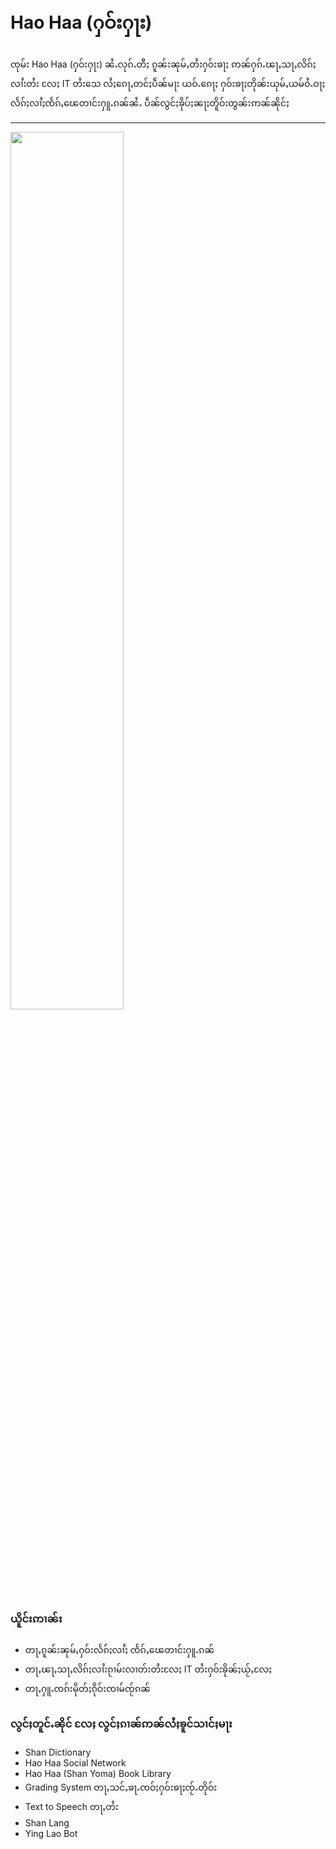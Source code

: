 # Hao Haa (ႁဝ်းႁႃး)

ၸုမ်း Hao Haa (ႁဝ်းႁႃး) ၼႆႉလုၵ်ႉတီႈ ၵူၼ်းၼုမ်ႇတႆးႁဝ်းၶႃႈ ဢၼ်ႁၵ်ႉၽႃႇသႃႇလိၵ်ႈလၢႆးတႆး လႄႈ IT တႆးသေ လႆႈၵေႃႇတင်ႈပဵၼ်မႃး ယဝ်ႉၵေႃႈ ႁဝ်းၶႃႈတိုၼ်းယုမ်ႇယမ်ဝႆႉဝႃႈ လႅၵ်ႈလၢႆႈၸႅၵ်ႇၽေတၢင်းႁူႉၵၼ်ၼႆႉ ပဵၼ်လွင်ႈၶိုပ်ႈၼႃႈတိူဝ်းတွၼ်းဢၼ်ၼိုင်ႈ

---------

<img src="https://www.shandictionary.com/images/features-split-haohaa.png" width="60%">

### ယိူင်းဢၢၼ်း

- တႃႇၵူၼ်းၼုမ်ႇႁဝ်းလႅၵ်ႈလၢႆႈ ၸႅၵ်ႇၽေတၢင်းႁူႉၵၼ်
- တႃႇၽႃႇသႃႇလိၵ်ႈလၢႆးၵႂၢမ်းလၢတ်းတႆးလႄႈ IT တႆးႁဝ်းၶိုၼ်ႈယႂ်ႇလႄႈ
- တႃႇႁူႉၸၵ်းမိုတ်ႈၵိုဝ်းၸၢမ်ၸႂ်ၵၼ်


### လွင်ႈတူင်ႉၼိုင် လႄႈ လွင်ႈၵၢၼ်ဢၼ်လႆႈၶူင်သၢင်ႈမႃး

- Shan Dictionary
- Hao Haa Social Network
- Hao Haa (Shan Yoma) Book Library
- Grading System တႃႇသင်ႇၶႃႉၸဝ်ႈႁဝ်းၶႃႈၸႂ်ႉတိုဝ်း
- Text to Speech တႃႇတႆး
- Shan Lang
- Ying Lao Bot
